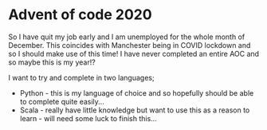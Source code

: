 # Advent of code 2020

So I have quit my job early and I am unemployed for the whole month of December. This coincides with Manchester being in COVID lockdown and so I should make use of this time! I have never completed an entire AOC and so maybe this is my year!?

I want to try and complete in two languages;

- Python - this is my language of choice and so hopefully should be able to complete quite easily...
- Scala - really have little knowledge but want to use this as a reason to learn - will need some luck to finish this...
